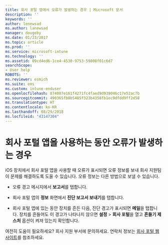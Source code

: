 ```yaml
---
title: 회사 포털 앱에서 오류가 발생하는 경우 | Microsoft 문서
description: ''
keywords: ''
author: lenewsad
ms.author: lanewsad
manager: dougeby
ms.date: 01/23/2017
ms.topic: article
ms.prod: ''
ms.service: microsoft-intune
ms.technology: ''
ms.assetid: 09cd4ed6-1ce4-4530-9753-59808f01c6d7
searchScope:
- User help
ROBOTS: ''
ms.reviewer: esmich
ms.suite: ems
ms.custom: intune-enduser
ms.openlocfilehash: 874007e161f4271fc4faed9d939046c17e52ac7b
ms.sourcegitcommit: 490365fb8b5405f323b4358fb1ec9dfdd9ff2d58
ms.translationtype: HT
ms.contentlocale: ko-KR
ms.lasthandoff: 08/29/2018
ms.locfileid: "43147304"
---
```

# <a name="you-get-an-error-while-using-the-company-portal-app"></a>회사 포털 앱을 사용하는 동안 오류가 발생하는 경우

iOS 장치에서 회사 포털 앱을 사용할 때 오류가 표시되면 오류 정보를 보내 회사 지원팀이 문제를 해결하도록 도울 수 있습니다. 오류 정보는 다른 방법으로 보낼 수 있습니다.

-   오류 경고 메시지에서 **보고서**를 탭합니다.

-   회사 포털 앱의 **정보** 화면에서 **진단 보고서 보내기**를 탭합니다.

-   회사 포털 앱에 있는 동안 장치를 흔든 다음, 진단 경고가 표시되면 **메일**을 탭합니다. 장치를 흔들어도 이 경고가 나타나지 않으면 **설정** > **회사 포털**을 열고 **흔들기 제스처** 옵션이 켜져 있는지 확인합니다.

여전히 도움이 필요하세요? 회사 지원 부서에 문의하세요. 연락처 정보는 [회사 포털 웹 사이트](https://go.microsoft.com/fwlink/?linkid=2010980)를 참조하세요.
